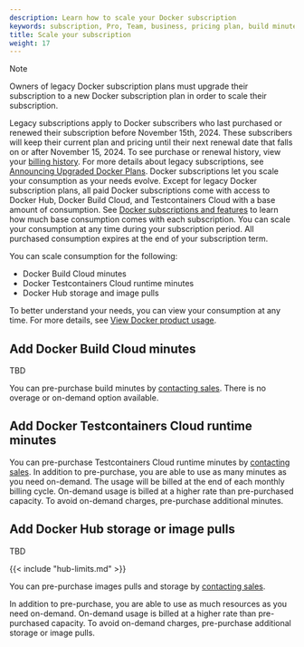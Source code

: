 ```yaml
---
description: Learn how to scale your Docker subscription
keywords: subscription, Pro, Team, business, pricing plan, build minutes, test container minutes, pull limit
title: Scale your subscription
weight: 17
---
```


>[!NOTE]
>
> Owners of legacy Docker subscription plans must upgrade their subscription to a new
> Docker subscription plan in order to scale their subscription.
>
> Legacy subscriptions apply to Docker subscribers who last purchased or renewed
> their subscription before November 15th, 2024. These subscribers will keep
> their current plan and pricing until their next renewal date that falls on or
> after November 15, 2024. To see purchase or renewal history, view your
> [billing history](../billing/history.md). For more details about legacy
> subscriptions, see [Announcing Upgraded Docker
> Plans](https://www.docker.com/blog/november-2024-updated-plans-announcement/).
Docker subscriptions let you scale your consumption as your needs evolve. Except
for legacy Docker subscription plans, all paid Docker subscriptions come with
access to Docker Hub, Docker Build Cloud, and Testcontainers Cloud with a base
amount of consumption. See [Docker subscriptions and features](./details.md) to
learn how much base consumption comes with each subscription. You can scale your
consumption at any time during your subscription period. All purchased
consumption expires at the end of your subscription term.

You can scale consumption for the following:

- Docker Build Cloud minutes
- Docker Testcontainers Cloud runtime minutes
- Docker Hub storage and image pulls

To better understand your needs, you can view your consumption at any time. For
more details, see [View Docker product
usage](../admin/organization/manage-products.md#view-docker-product-usage).

## Add Docker Build Cloud minutes

TBD

You can pre-purchase build minutes by [contacting
sales](https://www.docker.com/pricing/contact-sales/). There is no overage or
on-demand option available.

## Add Docker Testcontainers Cloud runtime minutes

You can pre-purchase Testcontainers Cloud runtime minutes by [contacting
 sales](https://www.docker.com/pricing/contact-sales/). In addition to
pre-purchase, you are able to use as many minutes as you need on-demand. The
usage will be billed at the end of each monthly billing cycle. On-demand usage
is billed at a higher rate than pre-purchased capacity. To avoid on-demand
charges, pre-purchase additional minutes.

## Add Docker Hub storage or image pulls

TBD

{{< include "hub-limits.md" >}}

You can pre-purchase images pulls and storage by [contacting
sales](https://www.docker.com/pricing/contact-sales/).

In addition to pre-purchase, you are able to use as much resources as you need
on-demand. On-demand usage is billed at a higher rate than pre-purchased
capacity. To avoid on-demand charges, pre-purchase additional storage or image
pulls.